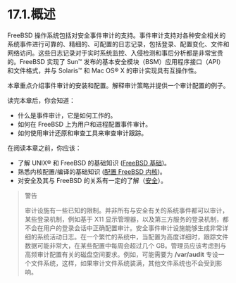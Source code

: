 # 17.1.概述

FreeBSD 操作系统包括对安全事件审计的支持。事件审计支持对各种安全相关的系统事件进行可靠的、精细的、可配置的日志记录，包括登录、配置变化、文件和网络访问。这些日志记录对于实时系统监控、入侵检测和事后分析都是非常宝贵的。FreeBSD 实现了 Sun™ 发布的基本安全模块（BSM）应用程序接口（API）和文件格式，并与 Solaris™ 和 Mac OS® X 的审计实现具有互操作性。

本章重点介绍事件审计的安装和配置。解释审计策略并提供一个审计配置的例子。

读完本章后，你会知道：

* 什么是事件审计，它是如何工作的。
* 如何在 FreeBSD 上为用户和进程配置事件审计。
* 如何使用审计还原和审查工具来审查审计跟踪。

在阅读本章之前，你应该：

* 了解 UNIX® 和 FreeBSD 的基础知识 ([FreeBSD 基础](https://docs.freebsd.org/en/books/handbook/basics/index.html#basics))。
* 熟悉内核配置/编译的基础知识 ([配置 FreeBSD 内核](https://docs.freebsd.org/en/books/handbook/kernelconfig/index.html#kernelconfig))。
* 对安全及其与 FreeBSD 的关系有一定的了解（[安全](https://docs.freebsd.org/en/books/handbook/security/index.html#security)）。

> 警告
>
> 审计设施有一些已知的限制。并非所有与安全有关的系统事件都可以审计，某些登录机制，例如基于 X11 显示管理器，以及第三方服务的登录机制，都不会在用户的登录会话中正确配置审计。安全事件审计设施能够生成非常详细的系统活动日志。在一个繁忙的系统中，当配置为高度详细时，跟踪文件数据可能非常大，在某些配置中每周会超过几个 GB。管理员应该考虑到与高频审计配置有关的磁盘空间要求。例如，可能需要为 **/var/audit** 专设一个文件系统，这样，如果审计文件系统装满，其他文件系统也不会受到影响。
